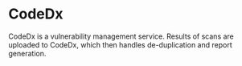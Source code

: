 # CodeDx

CodeDx is a vulnerability management service. Results of scans are uploaded to CodeDx, which then handles de-duplication and report generation.